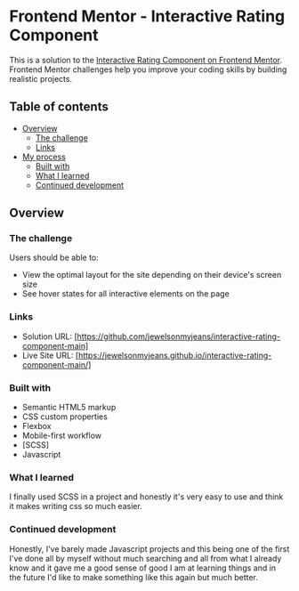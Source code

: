 # Frontend Mentor - Interactive Rating Component

This is a solution to the [Interactive Rating Component on Frontend Mentor](https://www.frontendmentor.io/challenges/interactive-rating-component-koxpeBUmI). Frontend Mentor challenges help you improve your coding skills by building realistic projects. 

## Table of contents

- [Overview](#overview)
  - [The challenge](#the-challenge)
  - [Links](#links)
- [My process](#my-process)
  - [Built with](#built-with)
  - [What I learned](#what-i-learned)
  - [Continued development](#continued-development)

## Overview

### The challenge

Users should be able to:

- View the optimal layout for the site depending on their device's screen size
- See hover states for all interactive elements on the page

### Links

- Solution URL: [https://github.com/jewelsonmyjeans/interactive-rating-component-main]
- Live Site URL: [https://jewelsonmyjeans.github.io/interactive-rating-component-main/]

### Built with

- Semantic HTML5 markup
- CSS custom properties
- Flexbox
- Mobile-first workflow
- [SCSS]
- Javascript

### What I learned

I finally used SCSS in a project and honestly it's very easy to use and think it makes writing css so much easier.

### Continued development

Honestly, I've barely made Javascript projects and this being one of the first I've done all by myself without much searching and all from what I already know and it gave me a good sense of good I am at learning things and in the future I'd like to make something like this again but much better.